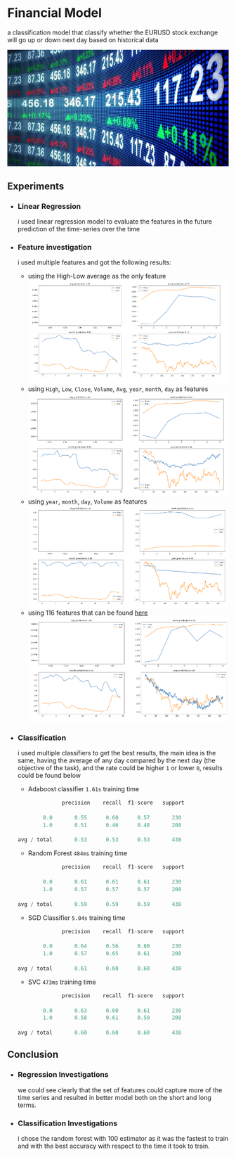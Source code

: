 # Financial Model

a classification model that classify whether the EURUSD stock exchange will go up or down next day based on historical data

![stock](res/stock.jpg)

## Experiments

* ### Linear Regression
  i used linear regression model to evaluate the features in the future prediction of the time-series over the time

* ### Feature investigation
  i used multiple features and got the following results:

  * using the High-Low average as the only feature ![training results](res/avg_feat.png)
  * using `High`, `Low`, `Close`, `Volume`, `Avg`, `year`, `month`, `day` as features ![training results](res/multiple_feat.png)
  * using `year`, `month`, `day`, `Volume` as features ![training results](res/time_feat.png)
  * using 116 features that can be found [here](notebooks/FeatureEngineering.ipynb) ![training results](res/all_feat.png)
* ### Classification
  i used multiple classifiers to get the best results, the main idea is the same, having the average of any day compared by the next day (the objective of the task), and the rate could be higher `1` or lower `0`, results could be found below

  * Adaboost classifier `1.61s` training time

  ```python
                precision    recall  f1-score   support

          0.0       0.55      0.60      0.57       230
          1.0       0.51      0.46      0.48       208

  avg / total       0.53      0.53      0.53       438
  ```

  * Random Forest `484ms` training time

  ```python
                precision    recall  f1-score   support

          0.0       0.61      0.61      0.61       230
          1.0       0.57      0.57      0.57       208

  avg / total       0.59      0.59      0.59       438

  ```

  * SGD Classifier `5.04s` training time

  ```python
                precision    recall  f1-score   support

          0.0       0.64      0.56      0.60       230
          1.0       0.57      0.65      0.61       208

  avg / total       0.61      0.60      0.60       438
  ```

  * SVC `473ms` training time

  ```python
                precision    recall  f1-score   support

          0.0       0.63      0.60      0.61       230
          1.0       0.58      0.61      0.59       208

  avg / total       0.60      0.60      0.60       438
  ```

## Conclusion

* ### Regression Investigations
  we could see clearly that the set of features could capture more of the time series and resulted in better model both on the short and long terms.
* ### Classification Investigations
  i chose the random forest with 100 estimator as it was the fastest to train and with the best accuracy with respect to the time it took to train.
